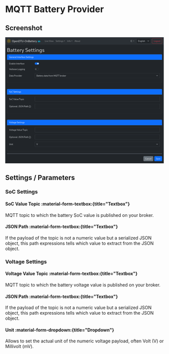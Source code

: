 # MQTT Battery Provider

## Screenshot

![MQTT Battery Settings](../../assets/images/screenshots/battery_settings_mqtt.png)

## Settings / Parameters

### SoC Settings

#### SoC Value Topic :material-form-textbox:{title="Textbox"}

MQTT topic to which the battery SoC value is published on your broker.

#### JSON Path :material-form-textbox:{title="Textbox"}

If the payload of the topic is not a numeric value but a serialized JSON
object, this path expressions tells which value to extract from the JSON
object.

### Voltage Settings

#### Voltage Value Topic :material-form-textbox:{title="Textbox"}

MQTT topic to which the battery voltage value is published on your broker.

#### JSON Path :material-form-textbox:{title="Textbox"}

If the payload of the topic is not a numeric value but a serialized JSON
object, this path expressions tells which value to extract from the JSON
object.

#### Unit :material-form-dropdown:{title="Dropdown"}

Allows to set the actual unit of the numeric voltage payload, often Volt (V)
or Millivolt (mV).
